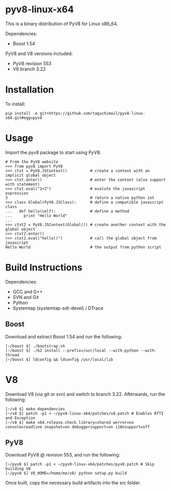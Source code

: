 pyv8-linux-x64
==============

This is a binary distribution of PyV8 for Linux x86_64.

Dependencies:

* Boost 1.54

PyV8 and V8 versions included:

* PyV8 revision 553
* V8 branch 3.22

Installation
=============

To install:
```
pip install -e git+https://github.com/taguchimail/pyv8-linux-x64.git#egg=pyv8
```

Usage
=====

Import the pyv8 package to start using PyV8.

``` 
# From the PyV8 website
>>> from pyv8 import PyV8
>>> ctxt = PyV8.JSContext()          # create a context with an implicit global object
>>> ctxt.enter()                     # enter the context (also support with statement)
>>> ctxt.eval("1+2")                 # evalute the javascript expression
3                                    # return a native python int
>>> class Global(PyV8.JSClass):      # define a compatible javascript class
...   def hello(self):               # define a method
...     print "Hello World"    
...
>>> ctxt2 = PyV8.JSContext(Global()) # create another context with the global object
>>> ctxt2.enter()                    
>>> ctxt2.eval("hello()")            # call the global object from javascript
Hello World                          # the output from python script
```

Build Instructions
==================

Dependencies:

* GCC and G++
* SVN and Git
* Python
* Systemtap (systemtap-sdt-devel) / DTrace

## Boost

Download and extract Boost 1.54 and run the following:

```
[~/boost $] ./bootstrap.sh
[~/boost $] ./b2 install --prefix=/usr/local --with-python --with-thread
[~/boost $] ldconfig && ldconfig /usr/local/lib
```

# V8

Download V8 (via git or svn) and switch to branch 3.22. Afterwards, run the following:

```
[~/v8 $] make dependencies
[~/v8 $] patch -p1 < ~/pyv8-linux-x64/patches/v8.patch # Enables RTTI and Exception
[~/v8 $] make x64.release.check library=shared werror=no console=readline snapshot=on debuggersupport=on i18nsupport=off
```

## PyV8

Download PyV8 @ revision 553, and run the following:

```
[~/pyv8 $] patch -p1 < ~/pyv8-linux-x64/patches/pyv8.patch # Skip building V8
[~/pyv8 $] V8_HOME=/home/me/v8/ python setup.py build
```

Once built, copy the necessary build artifacts into the src folder.
